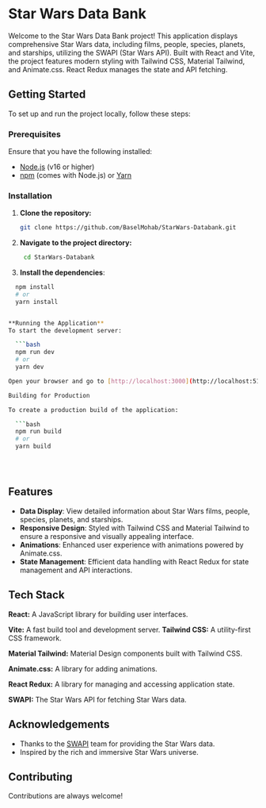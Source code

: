 # Star Wars Data Bank

Welcome to the Star Wars Data Bank project! This application displays comprehensive Star Wars data, including films, people, species, planets, and starships, utilizing the SWAPI (Star Wars API). Built with React and Vite, the project features modern styling with Tailwind CSS, Material Tailwind, and Animate.css. React Redux manages the state and API fetching.

## Getting Started

To set up and run the project locally, follow these steps:

### Prerequisites

Ensure that you have the following installed:

- [Node.js](https://nodejs.org/) (v16 or higher)
- [npm](https://www.npmjs.com/) (comes with Node.js) or [Yarn](https://yarnpkg.com/)

### Installation

1. **Clone the repository:**

   ```bash
   git clone https://github.com/BaselMohab/StarWars-Databank.git

2. **Navigate to the project directory:**

   ```bash
    cd StarWars-Databank

3. **Install the dependencies**:

  ```bash
    npm install
    # or
    yarn install


**Running the Application**
To start the development server:

    ```bash
    npm run dev
    # or
    yarn dev

Open your browser and go to [http://localhost:3000](http://localhost:5174/) to view the application.

Building for Production

To create a production build of the application:

    ```bash
    npm run build
    # or
    yarn build





```
    
## Features

- **Data Display**: View detailed information about Star Wars films, people, species, planets, and starships.
- **Responsive Design**: Styled with Tailwind CSS and Material Tailwind to ensure a responsive and visually appealing interface.
- **Animations**: Enhanced user experience with animations powered by Animate.css.
- **State Management**: Efficient data handling with React Redux for state management and API interactions.


## Tech Stack

**React:** A JavaScript library for building user interfaces.

**Vite:** A fast build tool and development server.
**Tailwind CSS:** A utility-first CSS framework.

**Material Tailwind:** Material Design components built with Tailwind CSS.

**Animate.css:** A library for adding animations.

**React Redux:** A library for managing and accessing application state.

**SWAPI:** The Star Wars API for fetching Star Wars data.





## Acknowledgements

 - Thanks to the [SWAPI](https://swapi.dev/) team for providing the Star Wars data.
 - Inspired by the rich and immersive Star Wars universe.
 


## Contributing

Contributions are always welcome!



